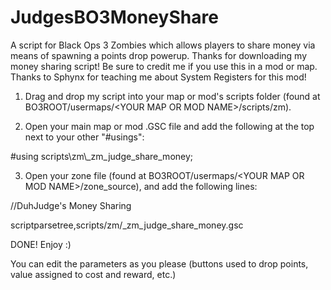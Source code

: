 # JudgesBO3MoneyShare
A script for Black Ops 3 Zombies which allows players to share money via means of spawning a points drop powerup.
Thanks for downloading my money sharing script! Be sure to credit me if you use this in a mod or map. Thanks to Sphynx for teaching me about System Registers for this mod!

1. Drag and drop my script into your map or mod's scripts folder (found at BO3ROOT/usermaps/\<YOUR MAP OR MOD NAME>/scripts/zm).

2. Open your main map or mod .GSC file and add the following at the top next to your other "#usings":

#using scripts\zm\\_zm_judge_share_money;

3. Open your zone file (found at BO3ROOT/usermaps/\<YOUR MAP OR MOD NAME>/zone_source), and add the following lines:

//DuhJudge's Money Sharing

scriptparsetree,scripts/zm/_zm_judge_share_money.gsc

DONE! Enjoy :)

You can edit the parameters as you please (buttons used to drop points, value assigned to cost and reward, etc.)
